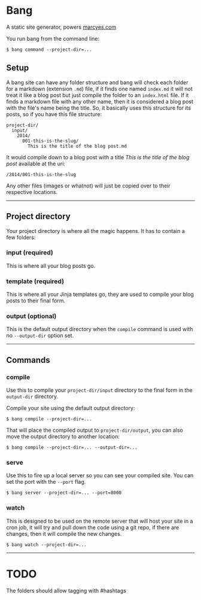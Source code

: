 # Bang

A static site generator, powers [marcyes.com](http://marcyes.com)

You run bang from the command line:

    $ bang command --project-dir=...


## Setup

A bang site can have any folder structure and bang will check each folder for a markdown (extension `.md`) file, if it finds one named `index.md` it will not treat it like a blog post but just compile the folder to an `index.html` file. If it finds a markdown file with any other name, then it is considered a blog post with the file's name being the title. So, it basically uses this structure for its posts, so if you have this file structure:

    project-dir/
      input/
        2014/
          001-this-is-the-slug/
            This is the title of the blog post.md

It would compile down to a blog post with a title *This is the title of the blog post* available at the uri:

    /2014/001-this-is-the-slug

Any other files (images or whatnot) will just be copied over to their respective locations.

-------------------------------------------------------------------------------

## Project directory

Your project directory is where all the magic happens. It has to contain a few folders:

### input (required)

This is where all your blog posts go.

### template (required)

This is where all your Jinja templates go, they are used to compile your blog posts to their final form.

### output (optional)

This is the default output directory when the `compile` command is used with no `--output-dir` option set.

-------------------------------------------------------------------------------

## Commands

### compile

Use this to compile your `project-dir/input` directory to the final form in the `output-dir` directory.

Compile your site using the default output directory:

    $ bang compile --project-dir=...

That will place the compiled output to `project-dir/output`, you can also move the output directory to another location:

    $ bang compile --project-dir=... --output-dir=...

### serve

Use this to fire up a local server so you can see your compiled site. You can set the port with the `--port` flag.

    $ bang server --project-dir=... --port=8000

### watch

This is designed to be used on the remote server that will host your site in a cron job, it will try and pull down the code using a git repo, if there are changes, then it will compile the new changes.

    $ bang watch --project-dir=...

-------------------------------------------------------------------------------

# TODO

The folders should allow tagging with #hashtags

